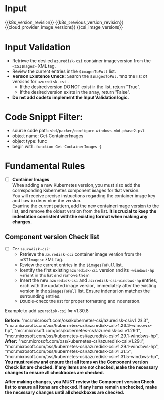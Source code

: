 # Input 
<KubernetesVersion>{{k8s_version_revision}}</KubernetesVersion>
<KubernetesPreviousVersion>{{k8s_previous_version_revision}}</KubernetesPreviousVersion>
<AzureCloudManagerImages>{{cloud_provider_image_versions}}</AzureCloudManagerImages>
<CSIImages>{{csi_image_versions}}</CSIImages>

# Input Validation
  - Retrieve the desired `azuredisk-csi` container image version from the `<CSIImages>` XML tag.
  - Review the current entries in the `$imagesToPull` list.
  - **Version Existence Check**: Search the `$imagesToPull` find the list of versions for `azuredisk-csi` . 
    - If the desired version DO NOT exist in the list, return "True".
    - If the desired version exists in the array, return "False". 
  - **Do not add code to implement the Input Validation logic.**
  
# Code Snippt Filter:
   - source code path: `vhd/packer/configure-windows-vhd-phase2.ps1`
   - object name: Get-ContainerImages
   - object type: func
   - begin with: `function Get-ContainerImages {`

# Fundamental Rules

- [ ] **Container Images**  
      When adding a new Kubernetes version, you must also add the corresponding Kubernetes component images for that version.  
      You will receive precise instructions regarding the container image key and how to determine the version.  
      Examine the current pattern, add the new container image version to the list, and remove the oldest version from the list.
      **It is crucial to keep the indentation consistent with the existing format when making any changes.**

## Component version Check list
  - [ ] For `azuredisk-csi`:
    - Retrieve the  `azuredisk-csi` container image version from the `<CSIImages>` XML tag.
    - Review the current entries in the `$imagesToPull` list.
    - Identify the first existing `azuredisk-csi` version and its `-windows-hp` variant in the list and remove them
    - Insert the new `azuredisk-csi` and `azuredisk-csi-windows-hp` entries, each with the updated image version, immediately after the existing version in the `$imagesToPull` list. Ensure indentation matches the surrounding entries.
    - Double-check the list for proper formatting and indentation.


Example to add `azuredisk-csi` for v1.30.8

**Before:**
	"mcr.microsoft.com/oss/kubernetes-csi/azuredisk-csi:v1.28.3",
        "mcr.microsoft.com/oss/kubernetes-csi/azuredisk-csi:v1.28.3-windows-hp",
        "mcr.microsoft.com/oss/kubernetes-csi/azuredisk-csi:v1.29.1",
        "mcr.microsoft.com/oss/kubernetes-csi/azuredisk-csi:v1.29.1-windows-hp",
**After:**
        "mcr.microsoft.com/oss/kubernetes-csi/azuredisk-csi:v1.29.1",
        "mcr.microsoft.com/oss/kubernetes-csi/azuredisk-csi:v1.29.1-windows-hp",
        "mcr.microsoft.com/oss/kubernetes-csi/azuredisk-csi:v1.31.5",
        "mcr.microsoft.com/oss/kubernetes-csi/azuredisk-csi:v1.31.5-windows-hp",
**You must review and ensure that all items on the **Component version Check list** are checked. If any items are not checked, make the necessary changes to ensure all checkboxes are checked.**


**After making changes, you MUST review the **Component version Check list** to ensure all items are checked. If any items remain unchecked, make the necessary changes until all checkboxes are checked.**

